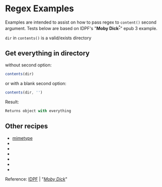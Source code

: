 # Regex Examples

Examples are intended to assist on how to pass regex to `content()` second argument. Tests below are based on IDPF's "**Moby Dick**<sup>[\*](#ref)</sup>" epub 3 example.

`dir` in `contents()` is a valid/exists directory

## Get everything in directory

without second option:

```javascript
contents(dir)
```

or with a blank second option:

```javascript
contents(dir, '')
```

Result:

```javascript
Returns object with everything
```

## Other recipes

- [mimetype](mimetype.md)
- [](.md)
- [](.md)
- [](.md)
- [](.md)
- [](.md)
- [](.md)

<a name="ref">Reference</a>: [IDPF](https://github.com/IDPF/epub3-samples) | "_[Moby Dick](https://github.com/IDPF/epub3-samples/tree/main/30/moby-dick)_"
